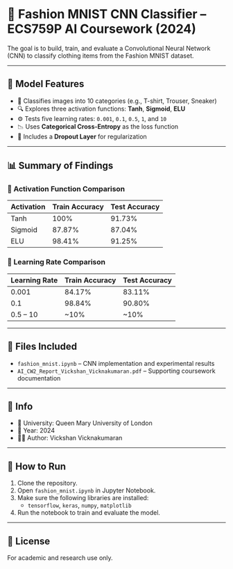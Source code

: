 # 🧥 Fashion MNIST CNN Classifier – ECS759P AI Coursework (2024)

The goal is to build, train, and evaluate a Convolutional Neural Network (CNN) to classify clothing items from the Fashion MNIST dataset.

---

## 🧠 Model Features

- 👕 Classifies images into 10 categories (e.g., T-shirt, Trouser, Sneaker)
- 🔍 Explores three activation functions: **Tanh**, **Sigmoid**, **ELU**
- ⚙️ Tests five learning rates: `0.001`, `0.1`, `0.5`, `1`, and `10`
- 📉 Uses **Categorical Cross-Entropy** as the loss function
- 🧪 Includes a **Dropout Layer** for regularization

---

## 📊 Summary of Findings

### 🔸 Activation Function Comparison

| Activation | Train Accuracy | Test Accuracy |
|------------|----------------|---------------|
| Tanh       | 100%           | 91.73%        |
| Sigmoid    | 87.87%         | 87.04%        |
| ELU        | 98.41%         | 91.25%        |

### 🔸 Learning Rate Comparison

| Learning Rate | Train Accuracy | Test Accuracy |
|---------------|----------------|----------------|
| 0.001         | 84.17%         | 83.11%         |
| 0.1           | 98.84%         | 90.80%         |
| 0.5 – 10      | ~10%           | ~10%           |

---

## 📂 Files Included

- `fashion_mnist.ipynb` – CNN implementation and experimental results
- `AI_CW2_Report_Vickshan_Vicknakumaran.pdf` – Supporting coursework documentation

---

## 🏫 Info

- 🏫 University: Queen Mary University of London  
- 📅 Year: 2024  
- 👨‍💻 Author: Vickshan Vicknakumaran

---

## 🚀 How to Run

1. Clone the repository.
2. Open `fashion_mnist.ipynb` in Jupyter Notebook.
3. Make sure the following libraries are installed:
   - `tensorflow`, `keras`, `numpy`, `matplotlib`
4. Run the notebook to train and evaluate the model.

---

## 📜 License

For academic and research use only.
